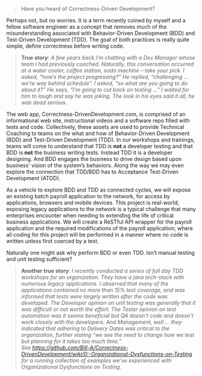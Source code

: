 > Have you heard of Correctness-Driven Development?

Perhaps not, but no worries. It is a term recently coined by myself and a fellow software engineer as a concept that removes much of the misunderstanding associated with Behavior-Driven Development (BDD) and Test-Driven Development (TDD). The goal of both practices is really quite simple, define correctness before writing code.

> **True story**: _A few years back I’m chatting with a Dev Manager whose team I had previously coached. Naturally, this conversation occurred at a water cooler, coffee station, soda machine – take your pick. I asked, “how’s the project progressing?” He replied, “challenging … we’re way behind schedule”. I asked, “so what are you going to do about it?” He says, “I’m going to cut back on testing …” I waited for him to laugh and say he was joking. The look in his eyes said it all, he was dead serious._

The web app, Correctness-DrivenDevelopment.com, is comprised of an informational web site, instructional videos and a software repo filled with tests and code. Collectively, these assets are used to provide Technical Coaching to teams on the what and how of Behavior-Driven Development (BDD) and Test-Driven Development (TDD). In our workshops and trainings, teams will come to understand that TDD is **not** a developer testing and that BDD is **not** the business writing tests. Instead TDD it is a developer designing.  And BDD engages the business to drive design based upon business’ vision of the system’s behaviors. Along the way we may even explore the connection that TDD/BDD has to Acceptance Test-Driven Development (ATDD).  

As a vehicle to explore BDD and TDD as connected cycles, we will expose an existing batch payroll application to the network, for access by applications, browsers and mobile devices. This project is real-world; exposing legacy applications to the network is a typical challenge that many enterprises encounter when needing to extending the life of critical business applications. We will create a ReSTful API wrapper for the payroll application and the required modifications of the payroll application; where all coding for this project will be performed in a manner where no code is written unless first coerced by a test. 

Naturally one might ask why perform BDD or even TDD. Isn’t manual testing  and unit testing sufficient? 

> **Another true story**: _I recently conducted a series of full day TDD workshops for an organization. They have a java tech-stack with numerous legacy applications. I observed that many of the applications contained no more than 15% test coverage, and was informed that tests were largely written after the code was developed. The Developer opinion on unit testing was generally that it was difficult or not worth the effort.  The Tester opinion on test automation was it seems beneficial but QA doesn’t code and doesn’t work closely with the developers. And Management, well … they indicated that adhering to Delivery Dates was critical to the organization, further stating “we see the need to change how we test but planning for it takes too much time.”   
See https://github.com/Bill-A/Correctness-DrivenDevelopment/wiki/0:-Organizational-Dysfunctions-on-Testing for a running collection of examples we've experienced with Organizational Dysfunctions on Testing._
